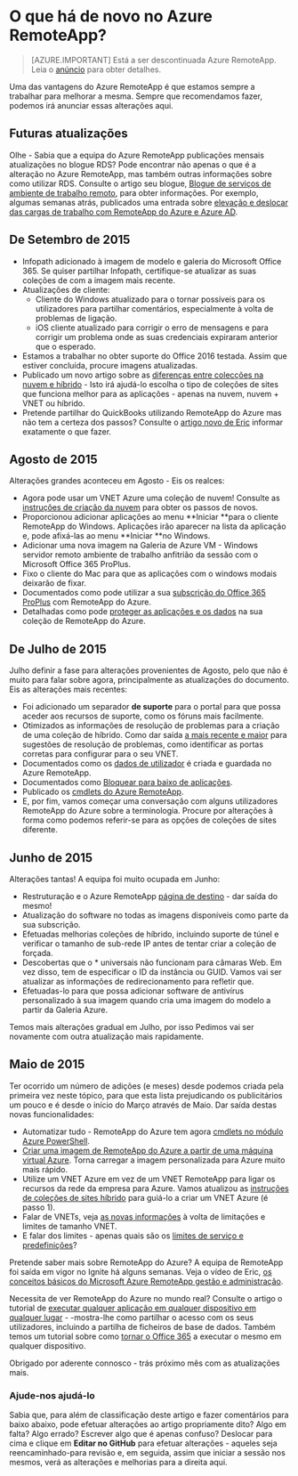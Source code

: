 
<properties
    pageTitle="O que há de novo no Azure RemoteApp? | Microsoft Azure"
    description="Saiba mais sobre as alterações e melhorias efetuadas RemoteApp do Azure"
    services="remoteapp"
    documentationCenter=""
    authors="lizap"
    manager="mbaldwin" />

<tags
    ms.service="remoteapp"
    ms.workload="compute"
    ms.tgt_pltfrm="na"
    ms.devlang="na"
    ms.topic="article"
    ms.date="08/15/2016"
    ms.author="elizapo" />



# <a name="whats-new-in-azure-remoteapp"></a>O que há de novo no Azure RemoteApp?

> [AZURE.IMPORTANT]
> Está a ser descontinuada Azure RemoteApp. Leia o [anúncio](https://go.microsoft.com/fwlink/?linkid=821148) para obter detalhes.

Uma das vantagens do Azure RemoteApp é que estamos sempre a trabalhar para melhorar a mesma. Sempre que recomendamos fazer, podemos irá anunciar essas alterações aqui.

## <a name="future-updates"></a>Futuras atualizações
Olhe - Sabia que a equipa do Azure RemoteApp publicações mensais atualizações no blogue RDS? Pode encontrar não apenas o que é a alteração no Azure RemoteApp, mas também outras informações sobre como utilizar RDS. Consulte o artigo seu blogue, [Blogue de serviços de ambiente de trabalho remoto](https://blogs.msdn.microsoft.com/rds/), para obter informações. Por exemplo, algumas semanas atrás, publicados uma entrada sobre [elevação e deslocar das cargas de trabalho com RemoteApp do Azure e Azure AD](https://blogs.msdn.microsoft.com/rds/2016/01/19/lift-and-shift-your-workloads-with-azure-remoteapp-and-azure-ad-domain-services/).
 
## <a name="september-2015"></a>De Setembro de 2015
- Infopath adicionado à imagem de modelo e galeria do Microsoft Office 365. Se quiser partilhar Infopath, certifique-se atualizar as suas coleções de com a imagem mais recente.
- Atualizações de cliente:
    - Cliente do Windows atualizado para o tornar possíveis para os utilizadores para partilhar comentários, especialmente à volta de problemas de ligação.
    - iOS cliente atualizado para corrigir o erro de mensagens e para corrigir um problema onde as suas credenciais expiraram anterior que o esperado.
- Estamos a trabalhar no obter suporte do Office 2016 testada. Assim que estiver concluída, procure imagens atualizadas.
- Publicado um novo artigo sobre as [diferenças entre colecções na nuvem e híbrido](remoteapp-collections.md) - Isto irá ajudá-lo escolha o tipo de coleções de sites que funciona melhor para as aplicações - apenas na nuvem, nuvem + VNET ou híbrido.
- Pretende partilhar do QuickBooks utilizando RemoteApp do Azure mas não tem a certeza dos passos? Consulte o [artigo novo de Eric](remoteapp-quickbooks.md) informar exatamente o que fazer.

## <a name="august-2015"></a>Agosto de 2015
Alterações grandes aconteceu em Agosto - Eis os realces:

- Agora pode usar um VNET Azure uma coleção de nuvem! Consulte as [instruções de criação da nuvem](remoteapp-create-cloud-deployment.md) para obter os passos de novos.
- Proporcionou adicionar aplicações ao menu **Iniciar **para o cliente RemoteApp do Windows. Aplicações irão aparecer na lista da aplicação e, pode afixá-las ao menu **Iniciar **no Windows.
- Adicionar uma nova imagem na Galeria de Azure VM - Windows servidor remoto ambiente de trabalho anfitrião da sessão com o Microsoft Office 365 ProPlus.
- Fixo o cliente do Mac para que as aplicações com o windows modais deixarão de fixar.
- Documentados como pode utilizar a sua [subscrição do Office 365 ProPlus](remoteapp-officesubscription.md) com RemoteApp do Azure.
- Detalhadas como pode [proteger as aplicações e os dados](remoteapp-secure.md) na sua coleção de RemoteApp do Azure.

## <a name="july-2015"></a>De Julho de 2015

Julho definir a fase para alterações provenientes de Agosto, pelo que não é muito para falar sobre agora, principalmente as atualizações do documento. Eis as alterações mais recentes:

- Foi adicionado um separador **de suporte** para o portal para que possa aceder aos recursos de suporte, como os fóruns mais facilmente.
- Otimizados as informações de resolução de problemas para a criação de uma coleção de híbrido. Como dar saída [a mais recente e maior](remoteapp-hybridtrouble.md) para sugestões de resolução de problemas, como identificar as portas corretas para configurar para o seu VNET.
- Documentados como os [dados de utilizador](remoteapp-upd.md) é criada e guardada no Azure RemoteApp.
- Documentados como [Bloquear para baixo de aplicações](remoteapp-secure.md).
- Publicado os [cmdlets do Azure RemoteApp](https://msdn.microsoft.com/library/mt428031.aspx).
- E, por fim, vamos começar uma conversação com alguns utilizadores RemoteApp do Azure sobre a terminologia. Procure por alterações à forma como podemos referir-se para as opções de coleções de sites diferente.

## <a name="june-2015"></a>Junho de 2015

Alterações tantas! A equipa foi muito ocupada em Junho:

- Restruturação e o Azure RemoteApp [página de destino](https://www.remoteapp.windowsazure.com/) - dar saída do mesmo!
- Atualização do software no todas as imagens disponíveis como parte da sua subscrição.
- Efetuadas melhorias coleções de híbrido, incluindo suporte de túnel e verificar o tamanho de sub-rede IP antes de tentar criar a coleção de forçada.
- Descobertas que o * universais não funcionam para câmaras Web. Em vez disso, tem de especificar o ID da instância ou GUID. Vamos vai ser atualizar as informações de redirecionamento para refletir que.
- Efetuadas-lo para que possa adicionar software de antivírus personalizado à sua imagem quando cria uma imagem do modelo a partir da Galeria Azure.

Temos mais alterações gradual em Julho, por isso Pedimos vai ser novamente com outra atualização mais rapidamente.

## <a name="may-2015"></a>Maio de 2015

Ter ocorrido um número de adições (e meses) desde podemos criada pela primeira vez neste tópico, para que esta lista prejudicando os publicitários um pouco e é desde o início do Março através de Maio. Dar saída destas novas funcionalidades:

- Automatizar tudo - RemoteApp do Azure tem agora [cmdlets no módulo Azure PowerShell](remoteapp-tutorial-arawithpowershell.md).
- [Criar uma imagem de RemoteApp do Azure a partir de uma máquina virtual Azure](remoteapp-image-on-azurevm.md). Torna carregar a imagem personalizada para Azure muito mais rápido.
- Utilize um VNET Azure em vez de um VNET RemoteApp para ligar os recursos da rede da empresa para Azure. Vamos atualizou as [instruções de coleções de sites híbrido](remoteapp-create-hybrid-deployment.md) para guiá-lo a criar um VNET Azure (é passo 1).
- Falar de VNETs, veja [as novas informações](remoteapp-vnetsizing.md) à volta de limitações e limites de tamanho VNET.
- E falar dos limites - apenas quais são os [limites de serviço e predefinições](../azure-subscription-service-limits.md)?

Pretende saber mais sobre RemoteApp do Azure? A equipa de RemoteApp foi saída em vigor no Ignite há alguns semanas. Veja o vídeo de Eric, [os conceitos básicos do Microsoft Azure RemoteApp gestão e administração](http://channel9.msdn.com/Events/Ignite/2015/BRK3868).

Necessita de ver RemoteApp do Azure no mundo real? Consulte o artigo o tutorial de [executar qualquer aplicação em qualquer dispositivo em qualquer lugar](remoteapp-anyapp.md) - -mostra-lhe como partilhar o acesso com os seus utilizadores, incluindo a partilha de ficheiros de base de dados. Também temos um tutorial sobre como [tornar o Office 365](remoteapp-tutorial-o365anywhere.md) a executar o mesmo em qualquer dispositivo.

Obrigado por aderente connosco - trás próximo mês com as atualizações mais.


### <a name="help-us-help-you"></a>Ajude-nos ajudá-lo
Sabia que, para além de classificação deste artigo e fazer comentários para baixo abaixo, pode efetuar alterações ao artigo propriamente dito? Algo em falta? Algo errado? Escrever algo que é apenas confuso? Deslocar para cima e clique em **Editar no GitHub** para efetuar alterações - aqueles seja reencaminhado-para revisão e, em seguida, assim que iniciar a sessão nos mesmos, verá as alterações e melhorias para a direita aqui.
